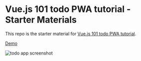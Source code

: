 # Vue.js 101 todo PWA tutorial - Starter Materials

This repo is the starter material for [Vue.js 101 todo PWA tutorial](https://medium.com/@vince_umo_34593/vue-js-101-todo-pwa-tutorial-ea96eb4e64b1).

[Demo](http://vinceumo.github.io/todo)

![todo app screenshot](https://image.ibb.co/g3g8Gy/Screenshot_2018_07_17_Todo_list.png)